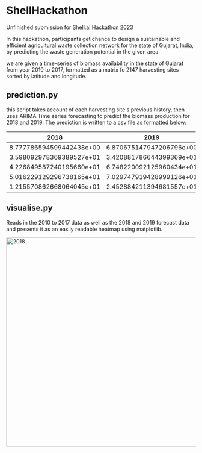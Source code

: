 # ShellHackathon
Unfinished submission for [Shell.ai Hackathon 2023](https://www.shell.com/content/shell/corporate/global/en_gb/energy-and-innovation/digitalisation/digital-and-ai-competitions/shell-ai-hackathon-for-sustainable-and-affordable-energy/_jcr_content/root/main/section/simple/simple/call_to_action/links/item0.stream/1689930670046/ffd0dc218e58bf39a13cd70bc306c81d3a1fb9a1/detailed-problem-statement.pdf)

In this hackathon, participants get chance to design a sustainable and efficient agricultural waste collection network for the state of Gujarat, India, by predicting the waste generation potential in the given area.

we are given a time-series of biomass availability in the state of Gujarat from year 2010 to 2017, formatted as a matrix fo 2147 harvesting sites sorted by latitude and longitude.

## prediction.py
this script takes account of each harvesting site's previous history, then uses ARIMA Time series forecasting to predict the biomass production for 2018 and 2019.
The prediction is written to a csv file as formatted below:

|2018|2019|
| ----------- | ----------- |
|8.777786594599442438e+00|6.870675147947206796e+00|
|3.598092978369389527e+01|3.420881786644399369e+01|
|4.226849587240195660e+01|6.748220092125960434e+01|
|5.016229129296738165e+01|7.029747919428999126e+01|
|1.215570862668064045e+01|2.452884211394681557e+01|

## visualise.py
Reads in the 2010 to 2017 data as well as the 2018 and 2019 forecast data and presents it as an easily readable heatmap using matplotlib.

<img width="556" alt="2018" src="https://github.com/EbukaAmadiObi/ShellHackathon/assets/53743864/b3837a28-1ad3-4ba1-8f73-8e5568683840">


